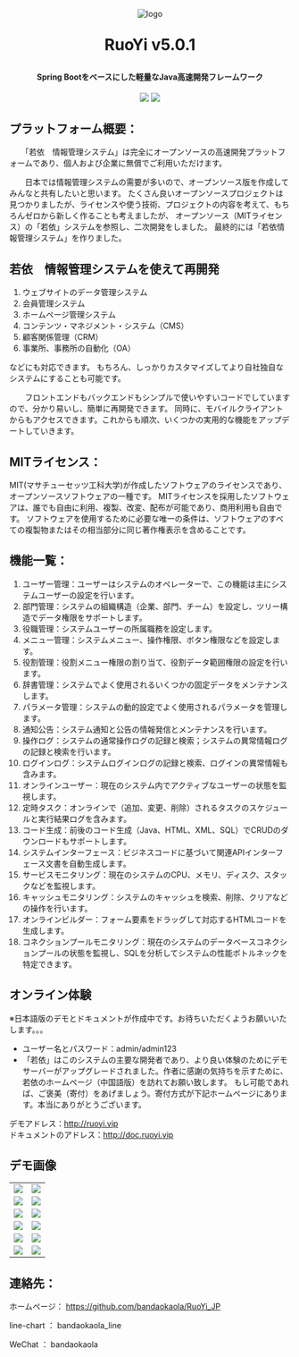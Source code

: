 <p align="center">
	<img alt="logo" src="https://oscimg.oschina.net/oscnet/up-dd77653d7c9f197dd9d93684f3c8dcfbab6.png">
</p>
<h1 align="center" style="margin: 30px 0 30px; font-weight: bold;">RuoYi v5.0.1</h1>
<h4 align="center">Spring Bootをベースにした軽量なJava高速開発フレームワーク</h4>
<p align="center">
	<a href="https://github.com/bandaokaola/RuoYi_JP"><img src="https://img.shields.io/badge/RuoYi-v5.0.1-brightgreen.svg"></a>
	<a href="https://github.com/bandaokaola/RuoYi_JP/blob/master/LICENSE"><img src="https://img.shields.io/github/license/mashape/apistatus.svg"></a>
</p>

## プラットフォーム概要：
　　「若依　情報管理システム」は完全にオープンソースの高速開発プラットフォームであり、個人および企業に無償でご利用いただけます。

　　日本では情報管理システムの需要が多いので、オープンソース版を作成してみんなと共有したいと思います。 たくさん良いオープンソースプロジェクトは見つかりましたが、ライセンスや使う技術、プロジェクトの内容を考えて、もちろんゼロから新しく作ることも考えましたが、 オープンソース（MITライセンス）の「若依」システムを参照し、二次開発をしました。 最終的には「若依情報管理システム」を作りました。

## 若依　情報管理システムを使えて再開発
1.  ウェブサイトのデータ管理システム
2.  会員管理システム
3.  ホームページ管理システム
4.  コンテンツ・マネジメント・システム（CMS）
5.  顧客関係管理（CRM）
6.  事業所、事務所の自動化（OA）

などにも対応できます。
もちろん、しっかりカスタマイズしてより自社独自なシステムにすることも可能です。

　　フロントエンドもバックエンドもシンプルで使いやすいコードでしていますので、分かり易いし、簡単に再開発できます。 同時に、モバイルクライアントからもアクセスできます。これからも順次、いくつかの実用的な機能をアップデートしていきます。

## MITライセンス：
MIT(マサチューセッツ工科大学)が作成したソフトウェアのライセンスであり、オープンソースソフトウェアの一種です。 MITライセンスを採用したソフトウェアは、誰でも自由に利用、複製、改変、配布が可能であり、商用利用も自由です。 ソフトウェアを使用するために必要な唯一の条件は、ソフトウェアのすべての複製物またはその相当部分に同じ著作権表示を含めることです。

## 機能一覧：

1.  ユーザー管理：ユーザーはシステムのオペレーターで、この機能は主にシステムユーザーの設定を行います。
2.  部門管理：システムの組織構造（企業、部門、チーム）を設定し、ツリー構造でデータ権限をサポートします。
3.  役職管理：システムユーザーの所属職務を設定します。
4.  メニュー管理：システムメニュー、操作権限、ボタン権限などを設定します。
5.  役割管理：役割メニュー権限の割り当て、役割データ範囲権限の設定を行います。
6.  辞書管理：システムでよく使用されるいくつかの固定データをメンテナンスします。
7.  パラメータ管理：システムの動的設定でよく使用されるパラメータを管理します。
8.  通知公告：システム通知と公告の情報発信とメンテナンスを行います。
9.  操作ログ：システムの通常操作ログの記録と検索；システムの異常情報ログの記録と検索を行います。
10. ログインログ：システムログインログの記録と検索、ログインの異常情報も含みます。
11. オンラインユーザー：現在のシステム内でアクティブなユーザーの状態を監視します。
12. 定時タスク：オンラインで（追加、変更、削除）されるタスクのスケジュールと実行結果ログを含みます。
13. コード生成：前後のコード生成（Java、HTML、XML、SQL）でCRUDのダウンロードもサポートします。
14. システムインターフェース：ビジネスコードに基づいて関連APIインターフェース文書を自動生成します。
15. サービスモニタリング：現在のシステムのCPU、メモリ、ディスク、スタックなどを監視します。
16. キャッシュモニタリング：システムのキャッシュを検索、削除、クリアなどの操作を行います。
17. オンラインビルダー：フォーム要素をドラッグして対応するHTMLコードを生成します。
18. コネクションプールモニタリング：現在のシステムのデータベースコネクションプールの状態を監視し、SQLを分析してシステムの性能ボトルネックを特定できます。

## オンライン体験
※日本語版のデモとドキュメントが作成中です。お待ちいただくようお願いいたします。。。

-  ユーザー名とパスワード：admin/admin123  
- 「若依」はこのシステムの主要な開発者であり、より良い体験のためにデモサーバーがアップグレードされました。作者に感謝の気持ちを示すために、若依のホームページ（中国語版）を訪れてお願い致します。
   もし可能であれば、ご褒美（寄付）をあげましょう。寄付方式が下記ホームページにあります。本当にありがとうございます。

デモアドレス：http://ruoyi.vip  
ドキュメントのアドレス：http://doc.ruoyi.vip

## デモ画像

<table>
    <tr>
        <td><img src="https://github.com/bandaokaola/RuoYi_JP/blob/master/README_img/login.png"/></td>
        <td><img src="https://github.com/bandaokaola/RuoYi_JP/blob/master/README_img/index.png"/></td>
    </tr>
    <tr>
        <td><img src="https://github.com/bandaokaola/RuoYi_JP/blob/master/README_img/ユーザー管理.png"/></td>
        <td><img src="https://github.com/bandaokaola/RuoYi_JP/blob/master/README_img/ロール.png"/></td>
    </tr>
    <tr>
        <td><img src="https://github.com/bandaokaola/RuoYi_JP/blob/master/README_img/メニュー管理.png"/></td>
        <td><img src="https://github.com/bandaokaola/RuoYi_JP/blob/master/README_img/部門管理.png"/></td>
    </tr>
	<tr>
        <td><img src="https://github.com/bandaokaola/RuoYi_JP/blob/master/README_img/職位管理.png"/></td>
        <td><img src="https://github.com/bandaokaola/RuoYi_JP/blob/master/README_img/辞書管理.png"/></td>
    </tr>	 
    <tr>
        <td><img src="https://github.com/bandaokaola/RuoYi_JP/blob/master/README_img/パラメータ設定.png"/></td>
        <td><img src="https://github.com/bandaokaola/RuoYi_JP/blob/master/README_img/通知告知.png"/></td>
    </tr>
	<tr>
        <td><img src="https://github.com/bandaokaola/RuoYi_JP/blob/master/README_img/ログ管理_操作ログ.png"/></td>
        <td><img src="https://github.com/bandaokaola/RuoYi_JP/blob/master/README_img/ログ管理_ログインログ.png"/></td>
    </tr>
</table>


## 連絡先：

 ホームページ： https://github.com/bandaokaola/RuoYi_JP

 line-chart ： bandaokaola_line

 WeChat     ： bandaokaola